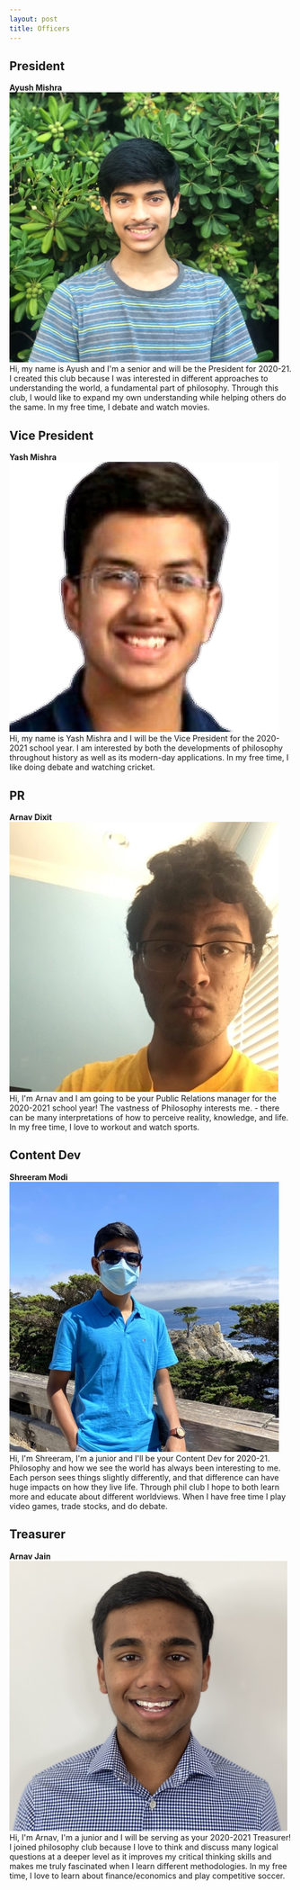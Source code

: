 ```yaml
---
layout: post
title: Officers
---
```

## President
**Ayush Mishra**  
![Ayush](assets/ayush.jpg)  
Hi, my name is Ayush and I'm a senior and will be the President for 2020-21. I created this club because I was interested in different approaches to understanding the world, a fundamental part of philosophy. Through this club, I would like to expand my own understanding while helping others do the same. In my free time, I debate and watch movies.  

## Vice President
**Yash Mishra**  
![Yash](assets/yash.png)  
Hi, my name is Yash Mishra and I will be the Vice President for the 2020-2021 school year. I am interested by both the developments of philosophy throughout history as well as its modern-day applications. In my free time, I like doing debate and watching cricket. 

## PR 
**Arnav Dixit**  
![ArnavD](assets/ArnavD.jpg)  
Hi, I'm Arnav and I am going to be your Public Relations manager for the 2020-2021 school year! The vastness of Philosophy interests me. - there can be many interpretations of how to perceive reality, knowledge, and life. In my free time, I love to workout and watch sports.

## Content Dev
**Shreeram Modi**  
![Shreeram](assets/shreeram.jpg)  
Hi, I'm Shreeram, I'm a junior and I'll be your Content Dev for 2020-21. Philosophy and how we see the world has always been interesting to me. Each person sees things slightly differently, and that difference can have huge impacts on how they live life. Through phil club I hope to both learn more and educate about different worldviews. When I have free time I play video games, trade stocks, and do debate.

## Treasurer
**Arnav Jain**  
![ArnavJ](assets/ArnavJ.jpg)  
Hi, I'm Arnav, I'm a junior and I will be serving as your 2020-2021 Treasurer! I joined philosophy club because I love to think and discuss many logical questions at a deeper level as it improves my critical thinking skills and makes me truly fascinated when I learn different methodologies. In my free time, I love to learn about finance/economics and play competitive soccer.
